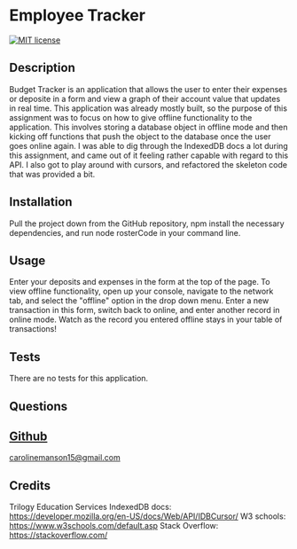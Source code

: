 # Employee Tracker

[![MIT license](https://img.shields.io/badge/License-MIT-blue.svg)](https://lbesson.mit-license.org/)

## Description

Budget Tracker is an application that allows the user to enter their expenses or deposite in a form and view a graph of their account value that updates in real time. This application was already mostly built, so the purpose of this assignment was to focus on how to give offline functionality to the application. This involves storing a database object in offline mode and then kicking off functions that push the object to the database once the user goes online again. I was able to dig through the IndexedDB docs a lot during this assignment, and came out of it feeling rather capable with regard to this API. I also got to play around with cursors, and refactored the skeleton code that was provided a bit.

## Installation

Pull the project down from the GitHub repository, npm install the necessary dependencies, and run node rosterCode in your command line.

## Usage

Enter your deposits and expenses in the form at the top of the page. To view offline functionality, open up your console, navigate to the network tab, and select the "offline" option in the drop down menu. Enter a new transaction in this form, switch back to online, and enter another record in online mode. Watch as the record you entered offline stays in your table of transactions!

## Tests

There are no tests for this application.

## Questions

[Github](http://github.com/carolinem15)
----
carolinemanson15@gmail.com

## Credits

Trilogy Education Services
IndexedDB docs: https://developer.mozilla.org/en-US/docs/Web/API/IDBCursor/
W3 schools: https://www.w3schools.com/default.asp
Stack Overflow: https://stackoverflow.com/
